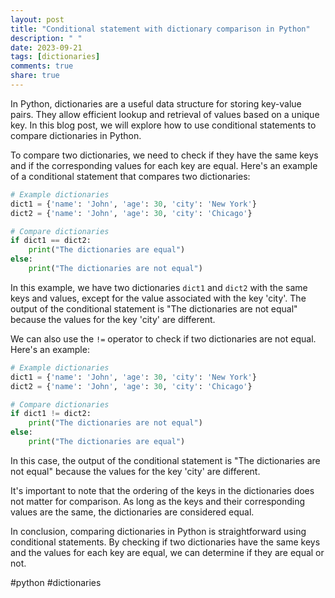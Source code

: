 ```yaml
---
layout: post
title: "Conditional statement with dictionary comparison in Python"
description: " "
date: 2023-09-21
tags: [dictionaries]
comments: true
share: true
---
```


In Python, dictionaries are a useful data structure for storing key-value pairs. They allow efficient lookup and retrieval of values based on a unique key. In this blog post, we will explore how to use conditional statements to compare dictionaries in Python.

To compare two dictionaries, we need to check if they have the same keys and if the corresponding values for each key are equal. Here's an example of a conditional statement that compares two dictionaries:

```python
# Example dictionaries
dict1 = {'name': 'John', 'age': 30, 'city': 'New York'}
dict2 = {'name': 'John', 'age': 30, 'city': 'Chicago'}

# Compare dictionaries
if dict1 == dict2:
    print("The dictionaries are equal")
else:
    print("The dictionaries are not equal")
```

In this example, we have two dictionaries `dict1` and `dict2` with the same keys and values, except for the value associated with the key 'city'. The output of the conditional statement is "The dictionaries are not equal" because the values for the key 'city' are different.

We can also use the `!=` operator to check if two dictionaries are not equal. Here's an example:

```python
# Example dictionaries
dict1 = {'name': 'John', 'age': 30, 'city': 'New York'}
dict2 = {'name': 'John', 'age': 30, 'city': 'Chicago'}

# Compare dictionaries
if dict1 != dict2:
    print("The dictionaries are not equal")
else:
    print("The dictionaries are equal")
```

In this case, the output of the conditional statement is "The dictionaries are not equal" because the values for the key 'city' are different.

It's important to note that the ordering of the keys in the dictionaries does not matter for comparison. As long as the keys and their corresponding values are the same, the dictionaries are considered equal.

In conclusion, comparing dictionaries in Python is straightforward using conditional statements. By checking if two dictionaries have the same keys and the values for each key are equal, we can determine if they are equal or not.

#python #dictionaries
